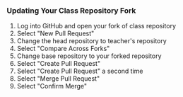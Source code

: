 ### Updating Your Class Repository Fork

1. Log into GitHub and open your fork of class repository
2. Select "New Pull Request"
3. Change the head repository to teacher's repository
4. Select "Compare Across Forks"
5. Change base repository to your forked repository
6. Select "Create Pull Request"
7. Select "Create Pull Request" a second time
8. Select "Merge Pull Request"
9. Select "Confirm Merge"
